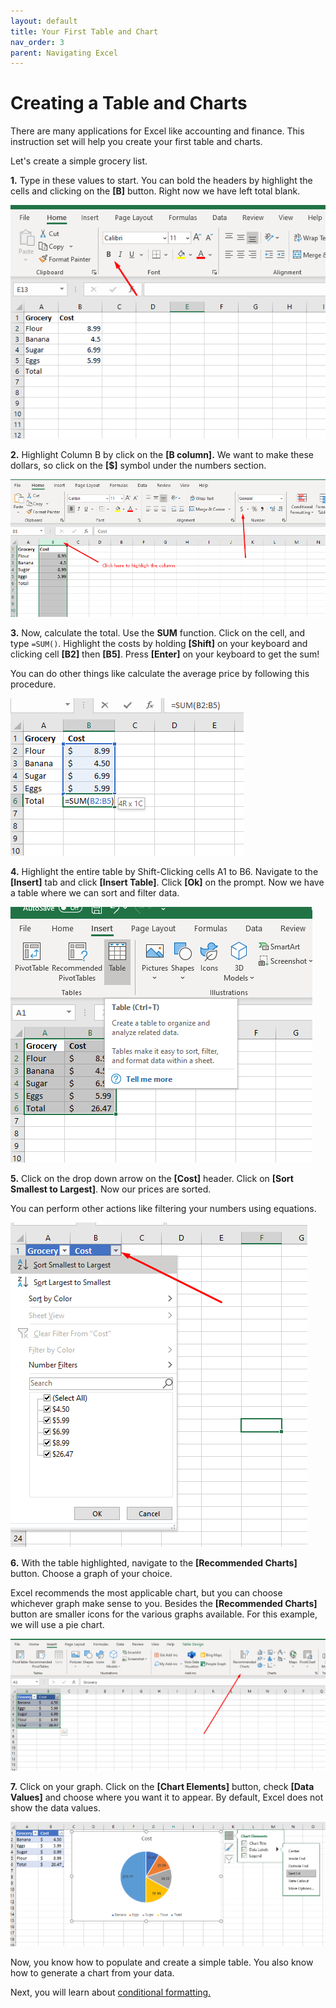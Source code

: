 ```yaml
---
layout: default
title: Your First Table and Chart
nav_order: 3
parent: Navigating Excel
---
```


# Creating a Table and Charts

There are many applications for Excel like accounting and finance. This instruction set will help you create your first table and charts.

Let's create a simple grocery list.

**1.** Type in these values to start. You can bold the headers by highlight the cells and clicking on the **[B]** button. Right now we have left total blank.

![Grocery-1](https://github.com/nickluong-dev/Excel-Instruction-Guide/blob/gh-pages/assets/images/Grocery-1.png?raw=true "Grocery-1")

**2.** Highlight Column B by click on the **[B column].**  We want to make these dollars, so click on the **[$]** symbol under the numbers section.

![Grocery-1](https://github.com/nickluong-dev/Excel-Instruction-Guide/blob/gh-pages/assets/images/Grocery-2.png?raw=true "Grocery-2")

**3.** Now, calculate the total. Use the **SUM** function. Click on the cell, and type `=SUM()`. Highlight the costs by holding **[Shift]** on your keyboard and clicking cell **[B2]** then **[B5]**. Press **[Enter]** on your keyboard to get the sum!

You can do other things like calculate the average price by following this procedure.

![Grocery-3](https://github.com/nickluong-dev/Excel-Instruction-Guide/blob/gh-pages/assets/images/Grocery-3.png?raw=true "Grocery-3")

**4.** Highlight the entire table by Shift-Clicking cells A1 to B6. Navigate to the **[Insert]** tab and click **[Insert Table]**. Click **[Ok]** on the prompt. Now we have a table where we can sort and filter data.

![Grocery-4](https://github.com/nickluong-dev/Excel-Instruction-Guide/blob/gh-pages/assets/images/Grocery-4.png?raw=true "Grocery-4")

**5.** Click on the drop down arrow on the **[Cost]** header. Click on **[Sort Smallest to Largest]**. Now our prices are sorted. 

You can perform other actions like filtering your numbers using equations. 

![Grocery-5](https://github.com/nickluong-dev/Excel-Instruction-Guide/blob/gh-pages/assets/images/Grocery-5.png?raw=true "Grocery-5")

**6.** With the table highlighted, navigate to the **[Recommended Charts]** button. Choose a graph of your choice.

Excel recommends the most applicable chart, but you can choose whichever graph make sense to you. Besides the **[Recommended Charts]** button are smaller icons for the various graphs available. For this example, we will use a pie chart.

![Grocery-6](https://github.com/nickluong-dev/Excel-Instruction-Guide/blob/gh-pages/assets/images/Grocery-6.png?raw=true "Grocery-6")

**7.** Click on your graph. Click on the **[Chart Elements]**  button, check **[Data Values]** and choose where you want it to appear. By default, Excel does not show the data values.

![Grocery-7](https://github.com/nickluong-dev/Excel-Instruction-Guide/blob/gh-pages/assets/images/Grocery-7.png?raw=true "Grocery-7")

Now, you know how to populate and create a simple table. You also know how to generate a chart from your data.

Next, you will learn about [conditional formatting.]() 

